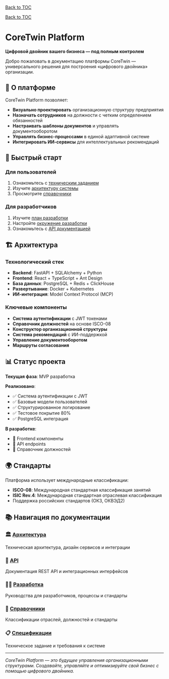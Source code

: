 [Back to TOC](../basic_toc.md#index-md)

[Back to TOC](../comprehensive_toc.md#index-md)

# CoreTwin Platform

**Цифровой двойник вашего бизнеса — под полным контролем**

Добро пожаловать в документацию платформы CoreTwin — универсального решения для построения «цифрового двойника» организации.

## 🎯 О платформе

CoreTwin Platform позволяет:

- **Визуально проектировать** организационную структуру предприятия
- **Назначать сотрудников** на должности с четким определением обязанностей
- **Настраивать шаблоны документов** и управлять документооборотом
- **Управлять бизнес-процессами** в единой адаптивной системе
- **Интегрировать ИИ-сервисы** для интеллектуальных рекомендаций

## 🚀 Быстрый старт

### Для пользователей
1. Ознакомьтесь с [техническим заданием](specs/technical-specification.md)
2. Изучите [архитектуру системы](architecture/overview.md)
3. Просмотрите [справочники](references/industries-classification.md)

### Для разработчиков
1. Изучите [план разработки](development/development-plan.md)
2. Настройте [окружение разработки](development/setup.md)
3. Ознакомьтесь с [API документацией](api/authentication.md)

## 🏗️ Архитектура

### Технологический стек
- **Backend**: FastAPI + SQLAlchemy + Python
- **Frontend**: React + TypeScript + Ant Design
- **База данных**: PostgreSQL + Redis + ClickHouse
- **Развертывание**: Docker + Kubernetes
- **ИИ-интеграция**: Model Context Protocol (MCP)

### Ключевые компоненты
- **Система аутентификации** с JWT токенами
- **Справочник должностей** на основе ISCO-08
- **Конструктор организационной структуры**
- **Система рекомендаций** с ИИ-поддержкой
- **Управление документооборотом**
- **Маршруты согласования**

## 📊 Статус проекта

**Текущая фаза**: MVP разработка

**Реализовано**:
- ✅ Система аутентификации с JWT
- ✅ Базовые модели пользователей
- ✅ Структурированное логирование
- ✅ Тестовое покрытие 80%
- ✅ PostgreSQL интеграция

**В разработке**:
- 🔄 Frontend компоненты
- 🔄 API endpoints
- 🔄 Справочник должностей

## 🌍 Стандарты

Платформа использует международные классификации:
- **ISCO-08**: Международная стандартная классификация занятий
- **ISIC Rev.4**: Международная стандартная отраслевая классификация
- Поддержка российских стандартов (ОКЗ, ОКВЭД2)

## 📚 Навигация по документации

### 🏛️ [Архитектура](architecture/overview.md)
Техническая архитектура, дизайн сервисов и интеграции

### 🔌 [API](api/authentication.md)
Документация REST API и интеграционных интерфейсов

### 👨‍💻 [Разработка](development/README.md)
Руководства для разработчиков, процессы и стандарты

### 📖 [Справочники](references/industries-classification.md)
Классификации отраслей, должностей и стандарты

### 📋 [Спецификации](specs/technical-specification.md)
Техническое задание и требования к системе

---

*CoreTwin Platform — это будущее управления организационными структурами. Создавайте, управляйте и оптимизируйте свой бизнес с помощью цифрового двойника.*
